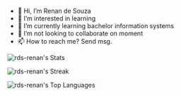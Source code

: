 - 👋 Hi, I’m Renan de Souza
- 👀 I’m interested in learning
- 🌱 I’m currently learning bachelor information systems
- 💞️ I’m not looking to collaborate on moment
- 📫 How to reach me? Send msg.

![rds-renan's Stats](https://github-readme-stats.vercel.app/api?username=rds-renan&theme=merko&show_icons=true&hide_border=false&count_private=true)

![rds-renan's Streak](https://github-readme-streak-stats.herokuapp.com/?user=rds-renan&theme=merko&hide_border=false)

![rds-renan's Top Languages](https://github-readme-stats.vercel.app/api/top-langs/?username=rds-renan&theme=merko&show_icons=true&hide_border=false&layout=compact)




<!---
rds-renan/rds-renan is a ✨ special ✨ repository because its `README.md` (this file) appears on your GitHub profile.
You can click the Preview link to take a look at your changes.
--->
